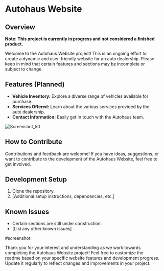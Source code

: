 # Autohaus Website

## Overview

**Note: This project is currently in progress and not considered a finished product.**

Welcome to the Autohaus Website project! This is an ongoing effort to create a dynamic and user-friendly website for an auto dealership. Please keep in mind that certain features and sections may be incomplete or subject to change.

## Features (Planned)

- **Vehicle Inventory:** Explore a diverse range of vehicles available for purchase.
- **Services Offered:** Learn about the various services provided by the auto dealership.
- **Contact Information:** Easily get in touch with the Autohaus team.

![Screenshot_50](https://github.com/Pommes20304050/Autohaus-Website/assets/150703477/07b1a045-dc23-496a-816e-1472e3a16531)

## How to Contribute

Contributions and feedback are welcome! If you have ideas, suggestions, or want to contribute to the development of the Autohaus Website, feel free to get involved.

## Development Setup

1. Clone the repository.
2. [Additional setup instructions, dependencies, etc.]



## Known Issues

- Certain sections are still under construction.
- [List any other known issues]

#screenshot

Thank you for your interest and understanding as we work towards completing the Autohaus Website project!
Feel free to customize the readme based on your specific website features and development progress. Update it regularly to reflect changes and improvements in your project.




